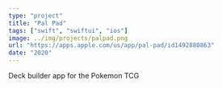 ```yaml
---
type: "project"
title: "Pal Pad"
tags: ["swift", "swiftui", "ios"]
image: ../img/projects/palpad.png
url: "https://apps.apple.com/us/app/pal-pad/id1492880863"
date: "2020"
---
```


Deck builder app for the Pokemon TCG